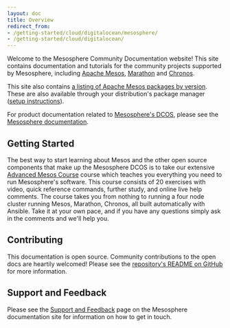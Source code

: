 ```yaml
---
layout: doc
title: Overview
redirect_from:
- /getting-started/cloud/digitalocean/mesosphere/
- /getting-started/cloud/digitalocean/
---
```


Welcome to the Mesosphere Community Documentation website! This site contains documentation and tutorials for the community projects supported by Mesosphere, including [Apache Mesos](http://mesos.apache.org/), [Marathon](https://github.com/mesosphere/marathon) and [Chronos](https://github.com/mesos/chronos).

This site also contains [a listing of Apache Mesos packages by version](/downloads/mesos). These are also available through your distribution's package manager ([setup instructions](https://mesosphere.com/downloads/)).

For product documentation related to [Mesosphere's DCOS](https://mesosphere.com/learn/), please see the [Mesosphere documentation](http://docs.mesosphere.com).


## Getting Started

The best way to start learning about Mesos and the other open source components that make up the Mesosphere DCOS is to take our extensive [Advanced Mesos Course](/advanced-course/) course which teaches you everything you need to run Mesosphere's software.  This course consists of 20 exercises with video, quick reference commands, further study, and online live help comments.  The course takes you from nothing to running a four node cluster running Mesos, Marathon, Chronos, all built automatically with Ansible.  Take it at your own pace, and if you have any questions simply ask in the comments and we'll help you.


## Contributing

This documentation is open source. Community contributions to the open docs are heartily welcomed! Please see the [repository's README on GitHub](https://github.com/mesosphere/open-docs) for more information.

## Support and Feedback

Please see the [Support and Feedback](https://docs.mesosphere.com/support/) page on the Mesosphere documentation site for information on how to get in touch.
